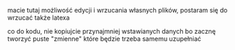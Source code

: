 macie tutaj możliwość edycji i wrzucania własnych plików, postaram się do wrzucać także latexa

co do kodu, nie kopiujcie przynajmniej wstawianych danych bo zacznę tworzyć puste "zmienne" które będzie trzeba samemu uzupełniać
